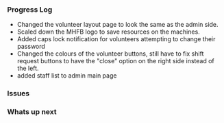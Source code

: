 
### Progress Log
- Changed the volunteer layout page to look the same as the admin side.
- Scaled down the MHFB logo to save resources on the machines.
- Added caps lock notification for volunteers attempting to change their password
- Changed the colours of the volunteer buttons, still have to fix shift request buttons to have the "close" option on the right side instead of the left.
- added staff list to admin main page

### Issues

### Whats up next
<!--stackedit_data:
eyJoaXN0b3J5IjpbLTE4NzU1NTA5NDgsLTY1MzcxOTk2OSw1OT
UwMDI0OTMsMTEwMTQ5NjU0OCwtOTgzMjQ0MTg5LDExMDE0OTY1
NDgsMTEwMTQ5NjU0OF19
-->